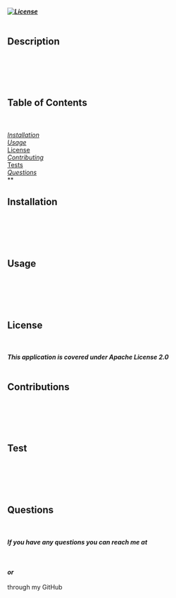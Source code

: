 # 
<br>***<br>[![License](https://img.shields.io/badge/License-Apache%202.0-blue.svg)](https://opensource.org/licenses/Apache-2.0)
<br>***<br>
## Description
<br>***<br><br>***<br>
## Table of Contents
<br>***<br>*[Installation](#Installation)<br>*[Usage](#Usage)<br>*[License](#License)<br>*[Contributing](#Contributing)<br>*[Tests](#Tests)<br>*[Questions](#Questions)<br>***<br>
## Installation
<br>***<br><br>***<br>
## Usage
<br>***<br><br>***<br>
## License
<br>***<br>This application is covered under Apache License 2.0<br>***<br>
## Contributions
<br>***<br><br>***<br>
## Test
<br>***<br><br>***<br>
## Questions
<br>***<br>If you have any questions you can reach me at<br>***<br><br>***<br>or<br>***<br>through my GitHub<br>[](https://github.com/)